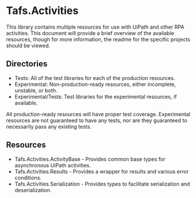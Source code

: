 # Tafs.Activities

This library contains multiple resources for use with UiPath and other RPA activities. This document will provide a brief overview of the available resources, though for more information, the readme for the specific projects should be viewed.

## Directories

* Tests: All of the test libraries for each of the production resources.
* Experimental: Non-production-ready resources, either incomplete, unstable, or both.
* Experimental/Tests: Test libraries for the experimental resources, if available.

All production-ready resources will have proper test coverage. Experimental resources are not guaranteed to have any tests, nor are they guaranteed to necessarily pass any existing tests.

## Resources

* Tafs.Activities.ActivityBase - Provides common base types for asynchronous UiPath activities.
* Tafs.Activities.Results - Provides a wrapper for results and various error conditions.
* Tafs.Activities.Serialization - Provides types to facilitate serialization and deserialization.